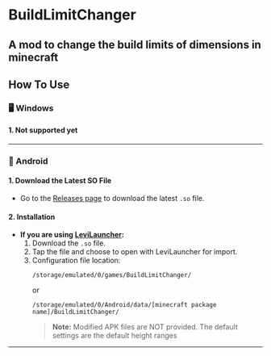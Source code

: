 # BuildLimitChanger

A mod to change the build limits of dimensions in minecraft
---
## How To Use

### 🖥️ Windows

#### 1. Not supported yet

---

### 📱 Android

#### 1. Download the Latest SO File

- Go to the [Releases page](https://github.com/Zeuroux/BuildLimitChanger/releases) to download the latest `.so` file.

#### 2. Installation

- **If you are using [LeviLauncher](https://github.com/LiteLDev/LeviLaunchroid):**
  1. Download the `.so` file.
  2. Tap the file and choose to open with LeviLauncher for import.
  3. Configuration file location:
     ```
     /storage/emulated/0/games/BuildLimitChanger/
     ```
     or
     ```
     /storage/emulated/0/Android/data/[minecraft package name]/BuildLimitChanger/
     ```
     > **Note:**
         Modified APK files are NOT provided.
         The default settings are the default height ranges

---
